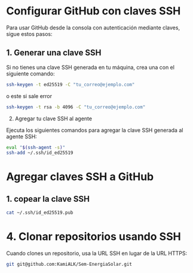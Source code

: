 
# Configurar GitHub con claves SSH

Para usar GitHub desde la consola con autenticación mediante claves, sigue estos pasos:

## 1. Generar una clave SSH

Si no tienes una clave SSH generada en tu máquina, crea una con el siguiente comando:

```bash
ssh-keygen -t ed25519 -C "tu_correo@ejemplo.com"

```

o este si sale error

```bash
ssh-keygen -t rsa -b 4096 -C "tu_correo@ejemplo.com"

```

2. Agregar tu clave SSH al agente

Ejecuta los siguientes comandos para agregar la clave SSH generada al agente SSH:

```bash
eval "$(ssh-agent -s)"
ssh-add ~/.ssh/id_ed25519
```

# Agregar  claves SSH a GitHub

## 1.  copear la clave SSH

```bash
cat ~/.ssh/id_ed25519.pub
```

# 4. Clonar repositorios usando SSH

Cuando clones un repositorio, usa la URL SSH en lugar de la URL HTTPS:

```bash
git git@github.com:KamiALK/Sem-EnergiaSolar.git
```

```
```
